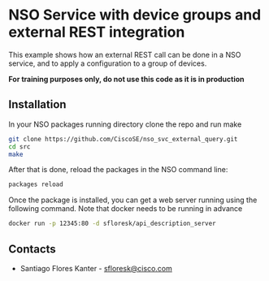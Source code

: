 # NSO Service with device groups and external REST integration

This example shows how an external REST call can be done in a NSO service, and to apply a configuration to a group of devices.

**For training purposes only, do not use this code as it is in production**

## Installation

In your NSO packages running directory clone the repo and run make

```bash
git clone https://github.com/CiscoSE/nso_svc_external_query.git
cd src
make
```

After that is done, reload the packages in the NSO command line:

```bash
packages reload
```

Once the package is installed, you can get a web server running using the following command. Note that docker needs to be
running in advance

```bash
docker run -p 12345:80 -d sfloresk/api_description_server
```

## Contacts

* Santiago Flores Kanter - sfloresk@cisco.com